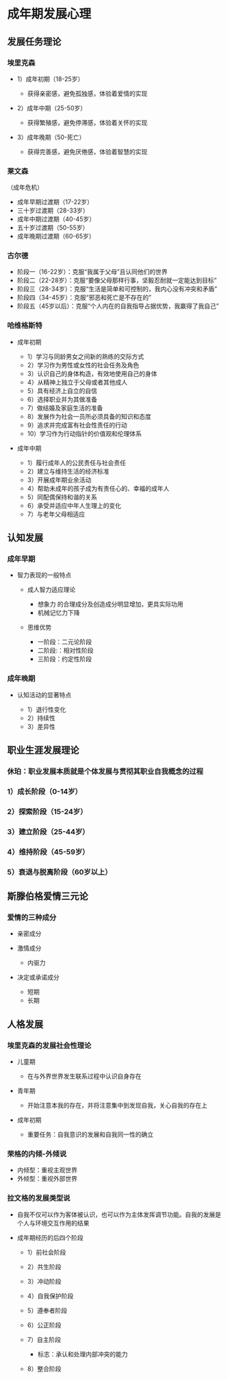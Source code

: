 # 成年期发展心理

## 发展任务理论

### 埃里克森

- 1）成年初期（18-25岁）

	- 获得亲密感，避免孤独感，体验着爱情的实现

- 2）成年中期（25-50岁）

	- 获得繁殖感，避免停滞感，体验着关怀的实现

- 3）成年晚期（50-死亡）

	- 获得完善感，避免厌倦感，体验着智慧的实现

### 莱文森
（成年危机）

- 成年早期过渡期（17-22岁）
- 三十岁过渡期（28-33岁）
- 成年中期过渡期（40-45岁）
- 五十岁过渡期（50-55岁）
- 成年晚期过渡期（60-65岁）

### 古尔德

- 阶段一（16-22岁）：克服“我属于父母”且认同他们的世界
- 阶段二（22-28岁）：克服“要像父母那样行事，坚毅忍耐就一定能达到目标”
- 阶段三（28-34岁）：克服“生活是简单和可控制的，我内心没有冲突和矛盾”
- 阶段四（34-45岁）：克服“邪恶和死亡是不存在的”
- 阶段五（45岁以后）：克服“个人内在的自我指导占据优势，我赢得了我自己”

### 哈维格斯特

- 成年初期

	- 1）学习与同龄男女之间新的熟练的交际方式
	- 2）学习作为男性或女性的社会任务及角色
	- 3）认识自己的身体构造，有效地使用自己的身体
	- 4）从精神上独立于父母或者其他成人
	- 5）具有经济上自立的自信
	- 6）选择职业并为其做准备
	- 7）做结婚及家庭生活的准备
	- 8）发展作为社会一员所必须具备的知识和态度
	- 9）追求并完成富有社会性责任的行动
	- 10）学习作为行动指针的价值观和伦理体系

- 成年中期

	- 1）履行成年人的公民责任与社会责任
	- 2）建立与维持生活的经济标准
	- 3）开展成年期业余活动
	- 4）帮助未成年的孩子成为有责任心的、幸福的成年人
	- 5）同配偶保持和谐的关系
	- 6）承受并适应中年人生理上的变化
	- 7）与老年父母相适应

## 认知发展

### 成年早期

- 智力表现的一般特点

	- 成人智力适应理论

		- 想象力 的合理成分及创造成分明显增加，更具实际功用
		- 机械记忆力下降

	- 思维优势

		- 一阶段：二元论阶段
		- 二阶段:：相对性阶段
		- 三阶段：约定性阶段

### 成年晚期

- 认知活动的显著特点

	- 1）退行性变化
	- 2）持续性
	- 3）差异性

## 职业生涯发展理论

### 休珀：职业发展本质就是个体发展与贯彻其职业自我概念的过程

### 1）成长阶段（0-14岁）

### 2）探索阶段（15-24岁）

### 3）建立阶段（25-44岁）

### 4）维持阶段（45-59岁）

### 5）衰退与脱离阶段（60岁以上）

## 斯滕伯格爱情三元论

### 爱情的三种成分

- 亲密成分
- 激情成分

	- 内驱力

- 决定或承诺成分

	- 短期
	- 长期

## 人格发展

### 埃里克森的发展社会性理论

- 儿童期

	- 在与外界世界发生联系过程中认识自身存在

- 青年期

	- 开始注意本我的存在，并将注意集中到发现自我，关心自我的存在上

- 成年初期

	- 重要任务：自我意识的发展和自我同一性的确立

### 荣格的内倾-外倾说

- 内倾型：重视主观世界
- 外倾型：重视外部世界

### 拉文格的发展类型说

- 自我不仅可以作为客体被认识，也可以作为主体发挥调节功能。自我的发展是个人与环境交互作用的结果
- 成年期经历的后四个阶段

	- 1）前社会阶段
	- 2）共生阶段
	- 3）冲动阶段
	- 4）自我保护阶段
	- 5）遵奉者阶段
	- 6）公正阶段
	- 7）自主阶段

		- 标志：承认和处理内部冲突的能力

	- 8）整合阶段

